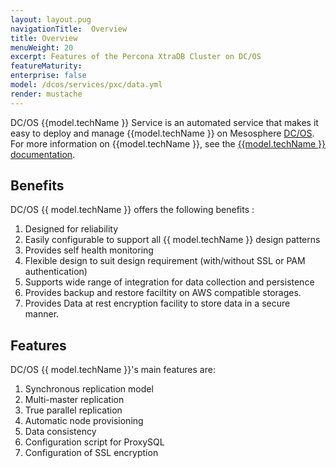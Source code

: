 ```yaml
---
layout: layout.pug
navigationTitle:  Overview
title: Overview
menuWeight: 20
excerpt: Features of the Percona XtraDB Cluster on DC/OS
featureMaturity:
enterprise: false
model: /dcos/services/pxc/data.yml
render: mustache
---
```


DC/OS {{model.techName }} Service is an automated service that makes it easy to deploy and manage {{model.techName }} on Mesosphere [DC/OS](https://mesosphere.com/product/). For more information on {{model.techName }}, see the [{{model.techName }} documentation](https://www.percona.com/software/mysql-database/percona-xtradb-cluster/).

## Benefits
DC/OS {{ model.techName }} offers the following benefits :
1. Designed for reliability
1. Easily configurable to support all {{ model.techName }} design patterns
1. Provides self health monitoring
1. Flexible design to suit design requirement (with/without SSL or PAM authentication)
1. Supports wide range of integration for data collection and persistence
1. Provides backup and restore faciltity on AWS compatible storages.
1. Provides Data at rest encryption facility to store data in a secure manner.

## Features
DC/OS {{ model.techName }}'s main features are:
1. Synchronous replication model
1. Multi-master replication
1. True parallel replication
1. Automatic node provisioning
1. Data consistency
1. Configuration script for ProxySQL
1. Configuration of SSL encryption
